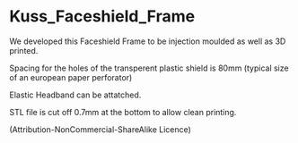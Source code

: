 # Kuss_Faceshield_Frame
We developed this Faceshield Frame to be injection moulded as well as 3D printed.

Spacing for the holes of the transperent plastic shield is 80mm (typical size of an european paper perforator)

Elastic Headband can be attatched.

STL file is cut off 0.7mm at the bottom to allow clean printing.

(Attribution-NonCommercial-ShareAlike Licence)
